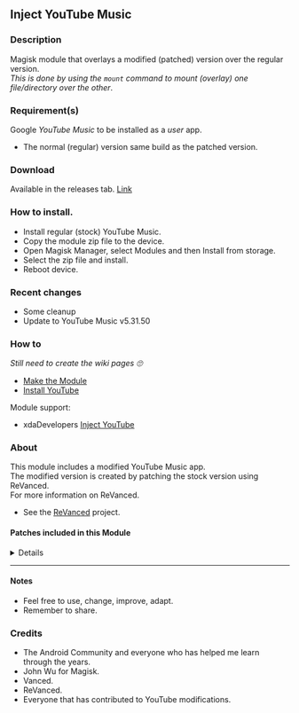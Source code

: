 ## Inject YouTube Music

### Description
Magisk module that overlays a modified (patched) version over the regular version.<br>
_This is done by using the `mount` command to mount (overlay) one file/directory over the other_.<br>

### Requirement(s)
Google _YouTube Music_ to be installed as a _user_ app.
- The normal (regular) version same build as the patched version.<br>

### Download
Available in the releases tab. [Link](https://github.com/mModule/iYTm/releases)

### How to install.
- Install regular (stock) YouTube Music.
- Copy the module zip file to the device.
- Open Magisk Manager, select Modules and then Install from storage.
- Select the zip file and install.
- Reboot device.<br>

### Recent changes
- Some cleanup
- Update to YouTube Music v5.31.50

### How to
_Still need to create the wiki pages :roll_eyes:_
- [Make the Module](https://github.com/mModule/iYTm/wiki/MakeModule)
- [Install YouTube](https://github.com/mModule/iYTm/wiki/YouTube)

Module support:<br>
- xdaDevelopers [Inject YouTube](https://forum.xda-developers.com/t/module-inject-youtube.4512121)

### About
This module includes a modified YouTube Music app.<br>
The modified version is created by patching the stock version using ReVanced. <br>
For more information on ReVanced.<br>
- See the [ReVanced](https://github.com/revanced) project.

#### Patches included in this Module
<details>

* Background Play<br>
_Enables playing music in the background_.<br>
* Codecs Unlocked<br>
_Adds more audio codec options. The new audio codecs usually result in better audio quality_.<br>
* Exclusive Audio Playback<br>
_Enables the option to play music without video_.<br>
* Hide Get Premium<br>
_Removes all "Get Premium" evidences from the avatar menu_.<br>
* Minimized Playback Music<br>
_Enablers minimized playback on Kids music_.<br>
* Music Video Ads<br>
_Removes ads in the music player_.<br>
* Upgrade Button Remover<br>
_Removes the upgrade tab from the pivot bar_.<br>

</details>

---

#### Notes
- Feel free to use, change, improve, adapt.
- Remember to share.

### Credits
- The Android Community and everyone who has helped me learn through the years.
- John Wu for Magisk.
- Vanced.
- ReVanced.
- Everyone that has contributed to YouTube modifications.<br>
